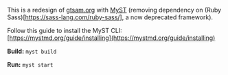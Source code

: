 This is a redesign of [gtsam.org](https://gtsam.org/) with [MyST](https://mystmd.org/) (removing dependency on (Ruby Sass)[https://sass-lang.com/ruby-sass/], a now deprecated framework).

Follow this guide to install the MyST CLI: [https://mystmd.org/guide/installing](https://mystmd.org/guide/installing)

**Build:**
`myst build`

**Run:**
`myst start`


